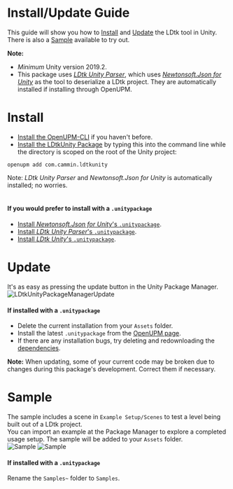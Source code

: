 # Install/Update Guide
This guide will show you how to [Install](https://github.com/Cammin/LDtkUnity/blob/master/INSTALL.md#install) and [Update](https://github.com/Cammin/LDtkUnity/blob/master/INSTALL.md#update) the LDtk tool in Unity. There is also a [Sample](https://github.com/Cammin/LDtkUnity/blob/master/INSTALL.md#sample) available to try out.
<br/>

**Note:** 
- *Minimum* Unity version 2019.2.
- This package uses [*LDtk Unity Parser*](https://github.com/Cammin/LDtkUnityParser), which uses [*Newtonsoft.Json for Unity*](https://github.com/jilleJr/Newtonsoft.Json-for-Unity) as the tool to deserialize a LDtk project. They are automatically installed if installing through OpenUPM.

# Install
- [Install the OpenUPM-CLI](https://openupm.com/docs/getting-started.html#installing-openupm-cli) if you haven't before.
- [Install the LDtkUnity Package](https://openupm.com/docs/getting-started.html#installing-a-upm-package) by typing this into the command line while the directory is scoped on the root of the Unity project:  
```
openupm add com.cammin.ldtkunity
```  
Note: *LDtk Unity Parser* and *Newtonsoft.Json for Unity* is automatically installed; no worries.
<br/><br/>

#### If you would prefer to install with a `.unitypackage`
- [Install *Newtonsoft.Json for Unity*'s `.unitypackage`](https://openupm.com/packages/jillejr.newtonsoft.json-for-unity/).  
- [Install *LDtk Unity Parser*'s `.unitypackage`](https://openupm.com/packages/com.cammin.ldtkunityparser/).  
- [Install *LDtk Unity*'s `.unitypackage`](https://openupm.com/packages/com.cammin.ldtkunity/).

# Update
It's as easy as pressing the update button in the Unity Package Manager.
![LDtkUnityPackageManagerUpdate](https://github.com/Cammin/LDtkUnity/blob/master/DocImages~/LDtkUnityPackageManagerUpdate.png)

#### If installed with a `.unitypackage`
- Delete the current installation from your `Assets` folder.
- Install the latest `.unitypackage` from the [OpenUPM page](https://openupm.com/packages/com.cammin.ldtkunity/).  
- If there are any installation bugs, try deleting and redownloading the [dependencies](https://github.com/Cammin/LDtkUnity/blob/master/INSTALL.md#if-you-would-prefer-to-install-with-a-unitypackage).
  
**Note:** When updating, some of your current code may be broken due to changes during this package's development. Correct them if necessary.  

# Sample
The sample includes a scene in `Example Setup/Scenes` to test a level being built out of a LDtk project.  
You can import an example at the Package Manager to explore a completed usage setup. The sample will be added to your `Assets` folder.  
![Sample](https://github.com/Cammin/LDtkUnity/blob/master/DocImages~/SamplePackageManager.png)
![Sample](https://github.com/Cammin/LDtkUnity/blob/master/DocImages~/SampleProjectView.png)

#### If installed with a `.unitypackage`
Rename the `Samples~` folder to `Samples`.
